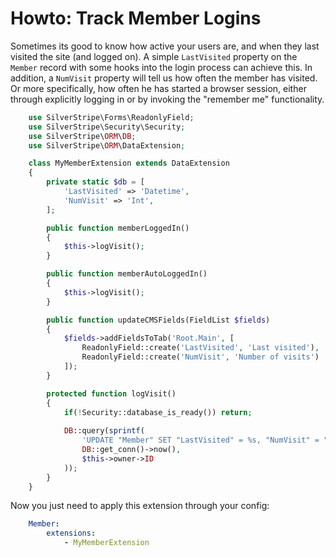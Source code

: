 # Howto: Track Member Logins

Sometimes its good to know how active your users are,
and when they last visited the site (and logged on).
A simple `LastVisited` property on the `Member` record
with some hooks into the login process can achieve this.
In addition, a `NumVisit` property will tell us how
often the member has visited. Or more specifically,
how often he has started a browser session, either through
explicitly logging in or by invoking the "remember me" functionality.


```php
	use SilverStripe\Forms\ReadonlyField;
	use SilverStripe\Security\Security;
	use SilverStripe\ORM\DB;
	use SilverStripe\ORM\DataExtension;

	class MyMemberExtension extends DataExtension 
	{
		private static $db = [
			'LastVisited' => 'Datetime',
			'NumVisit' => 'Int',
		];

		public function memberLoggedIn() 
		{
			$this->logVisit();
		}

		public function memberAutoLoggedIn() 
		{
			$this->logVisit();
		}

		public function updateCMSFields(FieldList $fields) 
		{
			$fields->addFieldsToTab('Root.Main', [
				ReadonlyField::create('LastVisited', 'Last visited'),
				ReadonlyField::create('NumVisit', 'Number of visits')
			]);
		}

		protected function logVisit() 
		{
			if(!Security::database_is_ready()) return;
			
			DB::query(sprintf(
				'UPDATE "Member" SET "LastVisited" = %s, "NumVisit" = "NumVisit" + 1 WHERE "ID" = %d',
				DB::get_conn()->now(),
				$this->owner->ID
			));
		}
	}

```

Now you just need to apply this extension through your config:

```yml
	Member:
		extensions:
			- MyMemberExtension

```